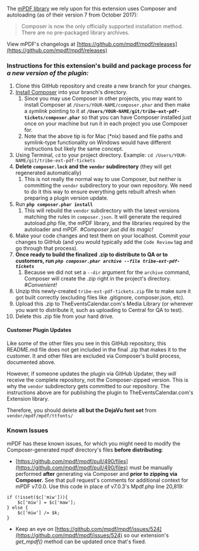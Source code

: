 The [mPDF library](https://github.com/mpdf/mpdf) we rely upon for this extension uses Composer and autoloading (as of their version 7 from October 2017):
> Composer is now the only officially supported installation method. There are no pre-packaged library archives.

View mPDF's changelogs at [https://github.com/mpdf/mpdf/releases](https://github.com/mpdf/mpdf/releases)

### Instructions for this extension's build and package process for _a new version of the plugin:_

1. Clone this GitHub repository and create a new branch for your changes.
1. [Install Composer](https://getcomposer.org/download/) into your branch's directory.
    1. Since you may use Composer in other projects, you may want to install Composer at `/Users/YOUR-NAME/composer.phar` and then make a *symlink* pointing to it at **`/Users/YOUR-NAME/git/tribe-ext-pdf-tickets/composer.phar`** so that you can have Composer installed just once on your machine but run it in each project you use Composer for.
    1. Note that the above tip is for Mac (*nix) based and file paths and symlink-type functionality on Windows would have different instructions but likely the same concept.
1. Using Terminal, `cd` to your project directory. Example: `cd /Users/YOUR-NAME/git/tribe-ext-pdf-tickets`
1. **Delete `composer.lock` and the `vendor` subdirectory** (they will get regenerated automatically)
    1. This is not really the normal way to use Composer, but neither is committing the `vendor` subdirectory to your own repository. We need to do it this way to ensure everything gets rebuilt afresh when preparing a plugin version update.
1. Run **`php composer.phar install`**
    1. This will rebuild the `vendor` subdirectory with the latest versions matching the rules in `composer.json`. It will generate the required autoload.php file, the mPDF library, and the libraries required by the autoloader and mPDF. *#Composer just did its magic!*
1. Make your code changes and test them on your localhost. Commit your changes to GitHub (and you would typically add the `Code Review` tag and go through that process).
1. **Once ready to build the finalized .zip to distribute to QA or to customers, run *`php composer.phar archive --file tribe-ext-pdf-tickets`***
    1. Because we did not set a `--dir` argument for the `archive` command, Composer will create the .zip right in the project's directory. *#Convenient!*
1. Unzip this newly-created `tribe-ext-pdf-tickets.zip` file to make sure it got built correctly (excluding files like .gitignore, composer.json, etc).
1. Upload this .zip to TheEventsCalendar.com's Media Library (or wherever you want to distribute it, such as uploading to Central for QA to test).
1. Delete this .zip file from your hard drive.

#### Customer Plugin Updates ####

Like some of the other files you see in this GitHub repository, this README.md file does not get included in the final .zip that makes it to the customer. It and other files are excluded via Composer's build process, documented above.

However, if someone updates the plugin via GitHub Updater, they _will_ receive the complete repository, not the Composer-zipped version. This is why the `vendor` subdirectory gets committed to our repository. The instructions above are for publishing the plugin to TheEventsCalendar.com's Extension library.

Therefore, you should delete **all but the DejaVu font set** from `vendor/mpdf/mpdf/ttfonts/` 

### Known Issues ###

mPDF has these known issues, for which you might need to modify the Composer-generated mpdf directory's files **before distributing**:
* [https://github.com/mpdf/mpdf/pull/490/files](https://github.com/mpdf/mpdf/pull/490/files) must be manually performed **after** generating via Composer and **prior to zipping via Composer.** See that pull request's comments for additional context for mPDF v7.0.0. Use this code in place of v7.0.3's Mpdf.php line 20,819:
```
if (!isset($c['miw'])){
	$c['miw'] = $c['maw'];
} else {
	$c['miw'] /= $k;
}
```
* Keep an eye on [https://github.com/mpdf/mpdf/issues/524](https://github.com/mpdf/mpdf/issues/524) so our extension's *get_mpdf()* method can be updated once that's fixed.